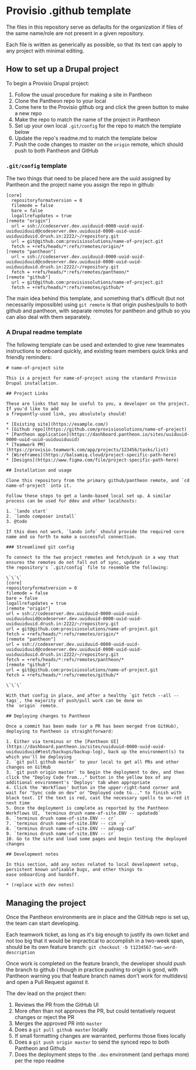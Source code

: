 # Provisio .github template

The files in this repository serve as defaults for the organization if files of the same 
name/role are not present in a given repository.

Each file is written as generically as possible, so that its text can apply to any project 
with minimal editing.

## How to set up a Drupal project

To begin a Provisio Drupal project:

  1. Follow the usual procedure for making a site in Pantheon
  2. Clone the Pantheon repo to your local
  3. Come here to the Provisio github org and click the green button to make a new repo
  4. Make the repo to match the name of the project in Pantheon
  5. Set up your own local `.git/config` for the repo to match the template below
  6. Update the repo's readme.md to match the template below
  7. Push the code changes to master on the `origin` remote, which should push to both Pantheon and GitHub

### `.git/config` template

The two things that need to be placed here are the uuid assigned by Pantheon and the project 
name you assign the repo in github:

```
[core]
  repositoryformatversion = 0
  filemode = false
  bare = false
  logallrefupdates = true
[remote "origin"]
  url = ssh://codeserver.dev.uuiduuid-0000-uuid-uuid-uuiduuiduuid@codeserver.dev.uuiduuid-0000-uuid-uuid-uuiduuiduuid.drush.in:2222/~/repository.git
  url = git@github.com:provisiosolutions/name-of-project.git
  fetch = +refs/heads/*:refs/remotes/origin/*
[remote "pantheon"]
  url = ssh://codeserver.dev.uuiduuid-0000-uuid-uuid-uuiduuiduuid@codeserver.dev.uuiduuid-0000-uuid-uuid-uuiduuiduuid.drush.in:2222/~/repository.git
  fetch = +refs/heads/*:refs/remotes/pantheon/*
[remote "github"]
  url = git@github.com:provisiosolutions/name-of-project.git
  fetch = +refs/heads/*:refs/remotes/github/*
  ```

  The main idea behind this template, and something that's difficult (but not necessarily 
  impossible) using `git remote` is that origin pushes/pulls to both github and pantheon, 
  with separate remotes for pantheon and github so you can also deal with them separately.

  ### A Drupal readme template

  The following template can be used and extended to give new teammates instructions to onboard 
  quickly, and existing team members quick links and friendly reminders:

  ```
  # name-of-project site

This is a project for name-of-project using the standard Provisio Drupal installation.

## Project Links

These are links that may be useful to you, a developer on the project. If you'd like to add 
a frequently-used link, you absolutely should!

* [Existing site](https://example.com/)
* [Github repo](https://github.com/provisiosolutions/name-of-project)
* [Pantheon application](https://dashboard.pantheon.io/sites/uuiduuid-0000-uuid-uuid-uuiduuiduuid)
* [Teamwork PM](https://provisio.teamwork.com/app/projects/123456/tasks/list)
* [Wireframes](https://balsamiq.cloud/project-specific-path-here)
* [Designs](https://www.figma.com/file/project-specific-path-here)

## Installation and usage

Clone this repository from the primary github/pantheon remote, and `cd name-of-project` into it.

Follow these steps to get a lando-based local set up. A similar process can be used for ddev and other localhosts:

1. `lando start`
2. `lando composer install`
3. @todo

If this does not work, `lando info` should provide the required core name and so forth to make a successful connection.

### Streamlined git config

To connect to the two project remotes and fetch/push in a way that ensures the remotes do not fall out of sync, update
the repository's `.git/config` file to resemble the following:

\`\`\`
[core]
  repositoryformatversion = 0
  filemode = false
  bare = false
  logallrefupdates = true
[remote "origin"]
  url = ssh://codeserver.dev.uuiduuid-0000-uuid-uuid-uuiduuiduuid@codeserver.dev.uuiduuid-0000-uuid-uuid-uuiduuiduuid.drush.in:2222/~/repository.git
  url = git@github.com:provisiosolutions/name-of-project.git
  fetch = +refs/heads/*:refs/remotes/origin/*
[remote "pantheon"]
  url = ssh://codeserver.dev.uuiduuid-0000-uuid-uuid-uuiduuiduuid@codeserver.dev.uuiduuid-0000-uuid-uuid-uuiduuiduuid.drush.in:2222/~/repository.git
  fetch = +refs/heads/*:refs/remotes/pantheon/*
[remote "github"]
  url = git@github.com:provisiosolutions/name-of-project.git
  fetch = +refs/heads/*:refs/remotes/github/*

\`\`\`

With that config in place, and after a healthy `git fetch --all --tags`, the majority of push/pull work can be done on
the `origin` remote.

## Deploying changes to Pantheon

Once a commit has been made (or a PR has been merged from GitHub), deploying to Pantheon is straightforward:

  1. Either via terminus or the [Pantheon UI](https://dashboard.pantheon.io/sites/uuiduuid-0000-uuid-uuid-uuiduuiduuid#test/backups/backup-log), back up the environment(s) to which you'll be deploying
  2. `git pull github master` to your local to get all PRs and other changes on GitHub
  3. `git push origin master` to begin the deployment to dev, and then click the "Deploy Code from..." button in the yellow box of any additional environment's 'Deploys' tab when appropriate
  4. Click the 'Workflows' button in the upper-right-hand corner and wait for "Sync code on dev" or "Deployed code to..." to finish with black text. If the text is red, cast the necessary spells to un-red it next time
  5. Once the deployment is complete as reported by the Pantheon Workflows UI, `terminus drush name-of-site.ENV -- updatedb`
  6. `terminus drush name-of-site.ENV -- cr`
  7. `terminus drush name-of-site.ENV -- cim -y`
  8. `terminus drush name-of-site.ENV -- advagg-caf`
  9. `terminus drush name-of-site.ENV -- cr`
  10. Go to the site and load some pages and begin testing the deployed changes

## Development notes

In this section, add any notes related to local development setup, persistent known unfixable bugs, and other things to
ease onboarding and handoff.

* (replace with dev notes)

  ```

## Managing the project

Once the Pantheon environments are in place and the GitHub repo is set up, the team can 
start developing.

Each teamwork ticket, as long as it's big enough to justify its own ticket and not too big 
that it would be impractical to accomplish in a two-week span, should be its own feature branch: 
`git checkout -b t1234567-two-word-description`

Once work is completed on the feature branch, the developer should push the branch to github (
though in practice pushing to origin is good, with Pantheon warning you that feature branch 
names don't work for multidevs) and open a Pull Request against it.

The dev lead on the project then:

  1. Reviews the PR from the GitHub UI
  2. More often than not approves the PR, but could tentatively request changes or reject the PR
  3. Merges the approved PR into `master`
  4. Does a `git pull github master` locally
  5. If small formatting changes are warranted, performs those fixes locally
  6. Does a `git push origin master` to send the synced repo to both Pantheon and Github
  7. Does the deployment steps to the `.dev` environment (and perhaps more) per the repo readme
